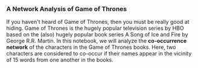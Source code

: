 ### A Network Analysis of Game of Thrones

If you haven't heard of Game of Thrones, then you must be really good at hiding. 
Game of Thrones is the hugely popular television series by HBO based on the (also) 
hugely popular book series A Song of Ice and Fire by George R.R. Martin. 
In this notebook, we will analyze the **co-occurrence network** of the characters in the Game of Thrones books. 
Here, two characters are considered to co-occur if their names appear in the vicinity of 15 words from one another in the books.
 
